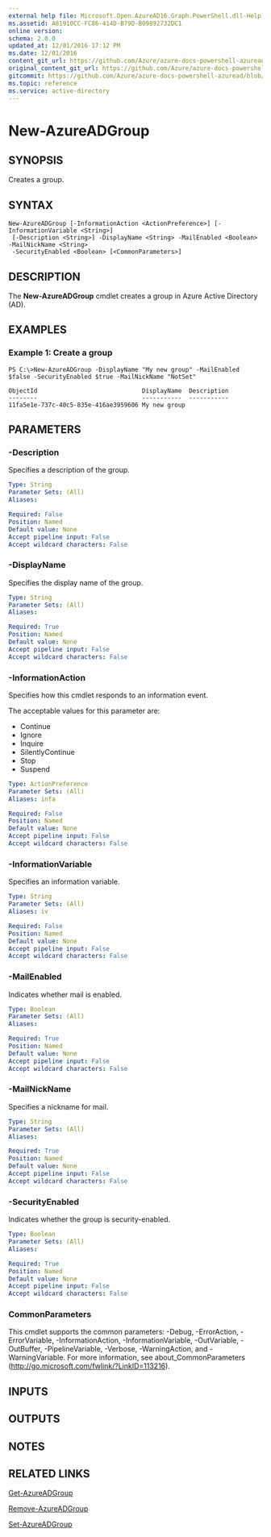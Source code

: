 ```yaml
---
external help file: Microsoft.Open.AzureAD16.Graph.PowerShell.dll-Help.xml
ms.assetid: A81910CC-FC86-414D-B79D-B09892732DC1
online version:
schema: 2.0.0
updated_at: 12/01/2016 17:12 PM
ms.date: 12/01/2016
content_git_url: https://github.com/Azure/azure-docs-powershell-azuread/blob/RobdeJong-patch-12/Azure%20AD%20Cmdlets/AzureAD/v2/New-AzureADGroup.md
original_content_git_url: https://github.com/Azure/azure-docs-powershell-azuread/blob/RobdeJong-patch-12/Azure%20AD%20Cmdlets/AzureAD/v2/New-AzureADGroup.md
gitcommit: https://github.com/Azure/azure-docs-powershell-azuread/blob/8f658f99458e2c236d5f4be363030b6f24cacc4c
ms.topic: reference
ms.service: active-directory
---
```


# New-AzureADGroup

## SYNOPSIS
Creates a group.

## SYNTAX

```
New-AzureADGroup [-InformationAction <ActionPreference>] [-InformationVariable <String>]
 [-Description <String>] -DisplayName <String> -MailEnabled <Boolean> -MailNickName <String>
 -SecurityEnabled <Boolean> [<CommonParameters>]
```

## DESCRIPTION
The **New-AzureADGroup** cmdlet creates a group in Azure Active Directory (AD).

## EXAMPLES

### Example 1: Create a group
```
PS C:\>New-AzureADGroup -DisplayName "My new group" -MailEnabled $false -SecurityEnabled $true -MailNickName "NotSet"

ObjectId                             DisplayName  Description
--------                             -----------  -----------
11fa5e1e-737c-40c5-835e-416ae3959606 My new group
```

## PARAMETERS

### -Description
Specifies a description of the group.

```yaml
Type: String
Parameter Sets: (All)
Aliases: 

Required: False
Position: Named
Default value: None
Accept pipeline input: False
Accept wildcard characters: False
```

### -DisplayName
Specifies the display name of the group.

```yaml
Type: String
Parameter Sets: (All)
Aliases: 

Required: True
Position: Named
Default value: None
Accept pipeline input: False
Accept wildcard characters: False
```

### -InformationAction
Specifies how this cmdlet responds to an information event.

The acceptable values for this parameter are:

- Continue
- Ignore
- Inquire
- SilentlyContinue
- Stop
- Suspend

```yaml
Type: ActionPreference
Parameter Sets: (All)
Aliases: infa

Required: False
Position: Named
Default value: None
Accept pipeline input: False
Accept wildcard characters: False
```

### -InformationVariable
Specifies an information variable.

```yaml
Type: String
Parameter Sets: (All)
Aliases: iv

Required: False
Position: Named
Default value: None
Accept pipeline input: False
Accept wildcard characters: False
```

### -MailEnabled
Indicates whether mail is enabled.

```yaml
Type: Boolean
Parameter Sets: (All)
Aliases: 

Required: True
Position: Named
Default value: None
Accept pipeline input: False
Accept wildcard characters: False
```

### -MailNickName
Specifies a nickname for mail.

```yaml
Type: String
Parameter Sets: (All)
Aliases: 

Required: True
Position: Named
Default value: None
Accept pipeline input: False
Accept wildcard characters: False
```

### -SecurityEnabled
Indicates whether the group is security-enabled.

```yaml
Type: Boolean
Parameter Sets: (All)
Aliases: 

Required: True
Position: Named
Default value: None
Accept pipeline input: False
Accept wildcard characters: False
```

### CommonParameters
This cmdlet supports the common parameters: -Debug, -ErrorAction, -ErrorVariable, -InformationAction, -InformationVariable, -OutVariable, -OutBuffer, -PipelineVariable, -Verbose, -WarningAction, and -WarningVariable. For more information, see about_CommonParameters (http://go.microsoft.com/fwlink/?LinkID=113216).

## INPUTS

## OUTPUTS

## NOTES

## RELATED LINKS

[Get-AzureADGroup](./Get-AzureADGroup.md)

[Remove-AzureADGroup](./Remove-AzureADGroup.md)

[Set-AzureADGroup](./Set-AzureADGroup.md)


